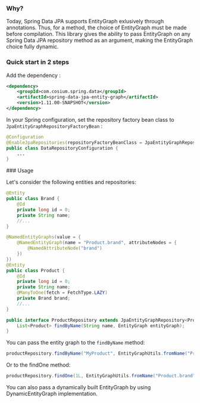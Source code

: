 ### Why?
Today, Spring Data JPA supports EntityGraph exlusively through annotations.
Thus, for a method, the choice of EntityGraph must be made before compilation.
This library gives the ability to pass EntityGraph on any Spring Data JPA repository method as an argument, making the EntityGraph choice fully dynamic.

### Quick start in 2 steps

Add the dependency :

```xml
<dependency>
    <groupId>com.cosium.spring.data</groupId>
    <artifactId>spring-data-jpa-entity-graph</artifactId>
    <version>1.11.00-SNAPSHOT</version>
</dependency>
```

In your Spring configuration, set the repository factory bean class to `JpaEntityGraphRepositoryFactoryBean` :

```java
@Configuration
@EnableJpaRepositories(repositoryFactoryBeanClass = JpaEntityGraphRepositoryFactoryBean.class)
public class DataRepositoryConfiguration {
    ...
}
```

### Usage

Let's consider the following entities and repositories:
```java
@Entity
public class Brand {
    @Id
    private long id = 0;
    private String name;
    //...
}
```
```java
@NamedEntityGraphs(value = {
    @NamedEntityGraph(name = "Product.brand", attributeNodes = {
        @NamedAttributeNode("brand")
    })
})
@Entity
public class Product {
    @Id
    private long id = 0;
    private String name;
    @ManyToOne(fetch = FetchType.LAZY)
    private Brand brand;
    //...
}	
```
```java
public interface ProductRepository extends JpaEntityGraphRepository<Product, Long> {
    List<Product> findByName(String name, EntityGraph entityGraph);
}
```

You can pass the entity graph to the `findByName` method:
```java
productRepository.findByName("MyProduct", EntityGraphUtils.fromName("Product.brand");
```

Or to the findOne method:
```java
productRepository.findOne(1L, EntityGraphUtils.fromName("Product.brand");
```

You can also pass a dynamically built EntityGraph by using DynamicEntityGraph implementation.